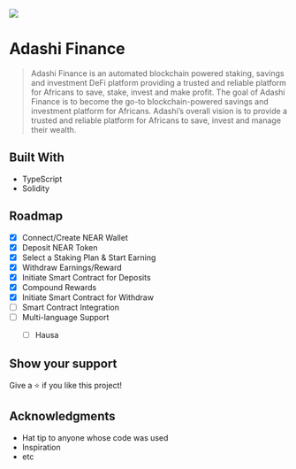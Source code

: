 
![](https://img.shields.io/badge/Microverse-blueviolet)

# Adashi Finance

> Adashi Finance is an automated blockchain powered staking, savings and investment DeFi platform providing a trusted and reliable platform for Africans to save, stake, invest and make profit. The goal of Adashi Finance is to become the go-to blockchain-powered savings and investment platform for Africans. Adashi’s overall vision is to provide a trusted and reliable platform for Africans to save, invest and manage their wealth.


## Built With

- TypeScript
- Solidity

<!-- ROADMAP -->
## Roadmap

- [x] Connect/Create NEAR Wallet
- [x] Deposit NEAR Token
- [x] Select a Staking Plan & Start Earning
- [x] Withdraw Earnings/Reward
- [x] Initiate Smart Contract for Deposits
- [x] Compound Rewards
- [x] Initiate Smart Contract for Withdraw
- [ ] Smart Contract Integration
- [ ] Multi-language Support
    - [ ] Hausa



## Show your support

Give a ⭐️ if you like this project!

## Acknowledgments

- Hat tip to anyone whose code was used
- Inspiration
- etc

